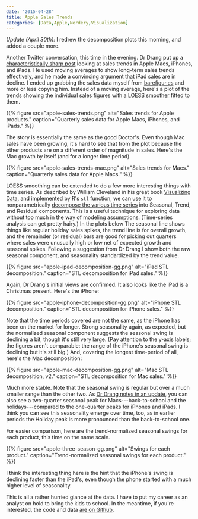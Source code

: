 ```yaml
---
date: "2015-04-28"
title: Apple Sales Trends
categories: [Data,Apple,Nerdery,Visualization]
---
```


_Update (April 30th):_ I redrew the decomposition plots this morning, and added a couple more.

Another Twitter conversation, this time in the evening. Dr Drang put up a [characteristically sharp post](http://leancrew.com/all-this/2015/04/moving-averages-and-the-ipad/) looking at sales trends in Apple Macs, iPhones, and iPads. He used moving averages to show long-term sales trends effectively, and he made a convincing argument that iPad sales are in decline. I ended up grabbing the sales data myself from [barefigur.es](https://barefigur.es) and more or less copying him. Instead of a moving average, here's a plot of the trends showing the individual sales figures with a [LOESS smoother](http://en.wikipedia.org/wiki/Local_regression) fitted to them. 

{{% figure src="apple-sales-trends.png" alt="Sales trends for Apple products." caption="Quarterly sales data for Apple Macs, iPhones, and iPads." %}}

The story is essentially the same as the good Doctor's. Even though Mac sales have been growing, it's hard to see that from the plot because the other products are on a different order of magnitude in sales. Here's the Mac growth by itself (and for a longer time period).

{{% figure src="apple-sales-trends-mac.png" alt="Sales trends for Macs." caption="Quarterly sales data for Apple Macs." %}}

LOESS smoothing can be extended to do a few more interesting things with time series. As described by William Cleveland in his great book [Visualizing Data](http://www.stat.purdue.edu/~wsc/visualizing.html), and implemented by R's `stl` function, we can use it to nonparametrically [decompose the various time series](https://stat.ethz.ch/R-manual/R-devel/library/stats/html/stl.html) into Seasonal, Trend, and Residual components. This is a useful technique for exploring data without too much in the way of modeling assumptions. (Time-series analysis can get pretty hairy.) In the plots below The seasonal line shows things like regular holiday sales spikes, the trend line is for overall growth, and the remainder (or residual) bars are good for picking out quarters where sales were unusually high or low net of expected growth and seasonal spikes. Following a suggestion from Dr Drang I show both the raw seasonal component, and seasonality standardized by the trend value.


{{% figure src="apple-ipad-decomposition-gg.png" alt="iPad STL decomposition." caption="STL decomposition for iPad sales." %}}

Again, Dr Drang's initial views are confirmed. It also looks like the iPad is a Christmas present. Here's the iPhone:

{{% figure src="apple-iphone-decomposition-gg.png" alt="iPhone STL decomposition." caption="STL decomposition for iPhone sales." %}}

Note that the time periods covered are not the same, as the iPhone has been on the market for longer. Strong seasonality again, as expected, but the normalized seasonal component suggests the seasonal swing is declining a bit, though it's still very large. (Pay attention to the y-axis labels; the figures aren't comparable: the range of the iPhone's seasonal swing is declining but it's still big.) And, covering the longest time-period of all, here's the Mac decomposition:

{{% figure src="apple-mac-decomposition-gg.png" alt="Mac STL decomposition, v2." caption="STL decomposition for Mac sales." %}}

Much more stable. Note that the seasonal swing is regular but over a much smaller range than the other two. As [Dr Drang notes in an update](http://leancrew.com/all-this/), you can also see a two-quarter seasonal peak for Macs---back-to-school and the holidays---compared to the one-quarter peaks for iPhones and iPads. I think you can see this seasonality emerge over time, too, as in earlier periods the Holiday peak is more pronounced than the back-to-school one.

For easier comparison, here are the trend-normalized seasonal swings for each product, this time on the same scale.

{{% figure src="apple-three-season-gg.png" alt="Swings for each product." caption="Trend-normalized seasonal swings for each product." %}}

I think the interesting thing here is the hint that the iPhone's swing is declining faster than the iPad's, even though the phone started with a much higher level of seasonality.

This is all a rather hurried glance at the data. I have to put my career as an analyst on hold to bring the kids to school. In the meantime, if you're interested, the code and data [are on Github](https://github.com/kjhealy/apple/blob/master/apple.r).



